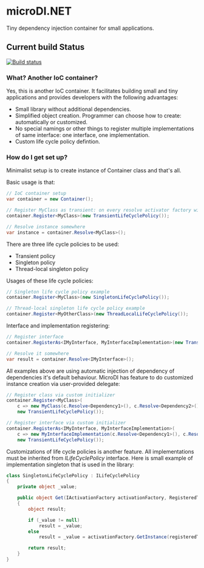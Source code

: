 # microDI.NET #

Tiny dependency injection container for small applications. 

## Current build Status

[![Build status](https://ci.appveyor.com/api/projects/status/jwvapw9wrhs6w85e?retina=true)](https://ci.appveyor.com/project/pavel-xrayz13/microdi-net)

### What? Another IoC container? ###

Yes, this is another IoC container. It facilitates building small and tiny applications and provides developers with the following advantages:

* Small library without additional dependencies.
* Simplified object creation. Programmer can choose how to create: automatically or customized.
* No special namings or other things to register multiple implementations of same interface: one interface, one implementation.
* Custom life cycle policy defintion.

### How do I get set up? ###

Minimalist setup is to create instance of Container class and that's all.

Basic usage is that:
```cs
// IoC container setup
var container = new Container();

// Register MyClass as transient: on every resolve activator factory will produce new instance
container.Register<MyClass>(new TransientLifeCyclePolicy());

// Resolve instance somewhere
var instance = container.Resolve<MyClass>();
```

There are three life cycle policies to be used:

* Transient policy
* Singleton policy
* Thread-local singleton policy

Usages of these life cycle policies:
```cs
// Singleton life cycle policy example
container.Register<MyClass>(new SingletonLifeCyclePolicy());

// Thread-local singleton life cycle policy example
container.Register<MyOtherClass>(new ThreadLocalLifeCyclePolicy());
```

Interface and implementation registering:
```cs
// Register interface
container.RegisterAs<IMyInterface, MyInterfaceImplementation>(new TransientLifeCyclePolicy());

// Resolve it somewhere
var result = container.Resolve<IMyInterface>();
```

All examples above are using automatic injection of dependency of dependencies it's default behaviour. MicroDI has feature to do customized instance creation via user-provided delegate:
```cs
// Register class via custom initializer
container.Register<MyClass>(
    c => new MyClass(c.Resolve<Dependency1>(), c.Resolve<Dependency2>()),
    new TransientLifeCyclePolicy());

// Register interface via custom initializer
container.RegisterAs<IMyInterface, MyInterfaceImplementation>(
    c => new MyInterfaceImplementation(c.Resolve<Dependency1>(), c.Resolve<Dependency2>()),
    new TransientLifeCyclePolicy());
```

Customizations of life cycle policies is another feature. All implementations must be inherited from *ILifeCyclePolicy* interface. Here is small example of implementation singleton that is used in the library:
```cs
class SingletonLifeCyclePolicy : ILifeCyclePolicy
{
    private object _value;

    public object Get(IActivationFactory activationFactory, RegisteredType registeredType)
    {
        object result;

        if (_value != null)
            result = _value;
        else
            result = _value = activationFactory.GetInstance(registeredType);

        return result;
    }
}
```